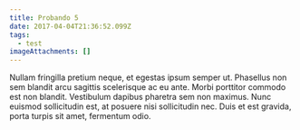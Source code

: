 ```yaml
---
title: Probando 5
date: 2017-04-04T21:36:52.099Z
tags:
  - test
imageAttachments: []
---
```


Nullam fringilla pretium neque, et egestas ipsum semper ut. Phasellus non sem blandit arcu sagittis scelerisque ac eu ante. Morbi porttitor commodo est non blandit. Vestibulum dapibus pharetra sem non maximus. Nunc euismod sollicitudin est, at posuere nisi sollicitudin nec. Duis et est gravida, porta turpis sit amet, fermentum odio.